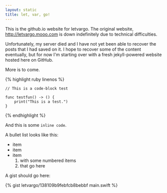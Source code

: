 ```yaml
---
layout: static
title: let, var, go!
---
```


This is the github.io website for letvargo. The original website, http://letvargo.mooo.com is down indefinitely due to technical difficulties.

Unfortunately, my server died and I have not yet been able to recover the posts that I had saved on it. I hope to recover some of the content eventually, but for now I'm starting over with a fresh jekyll-powered website hosted here on GitHub.

More is to come.

{% highlight ruby linenos %}

    // This is a code-block test

    func testfun() -> () {
        print("This is a test.")
    }

{% endhighlight %}
    
And this is some `inline code`.

A bullet list looks like this:

* item
* item
* item
  1. with some numbered items
  2. that go here

A gist should go here:

{% gist letvargo/138109b9febfcb8bebbf main.swift %}